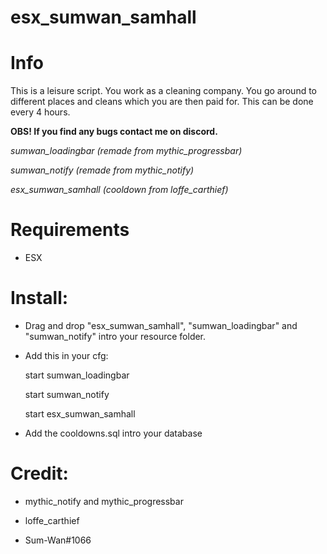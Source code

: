 # esx_sumwan_samhall

# Info 

This is a leisure script. You work as a cleaning company. You go around to different places and cleans which you are then paid for. This can be done every 4 hours.

**OBS! If you find any bugs contact me on discord.**

  *sumwan_loadingbar (remade from mythic_progressbar)*
  
  *sumwan_notify (remade from mythic_notify)*
  
  *esx_sumwan_samhall (cooldown from loffe_carthief)*

# Requirements

* ESX

# Install:

* Drag and drop "esx_sumwan_samhall", "sumwan_loadingbar" and "sumwan_notify" intro your resource folder.

* Add this in your cfg:

  start sumwan_loadingbar
  
  start sumwan_notify
  
  start esx_sumwan_samhall
  
* Add the cooldowns.sql intro your database


# Credit:

* mythic_notify and mythic_progressbar

* loffe_carthief

* Sum-Wan#1066
